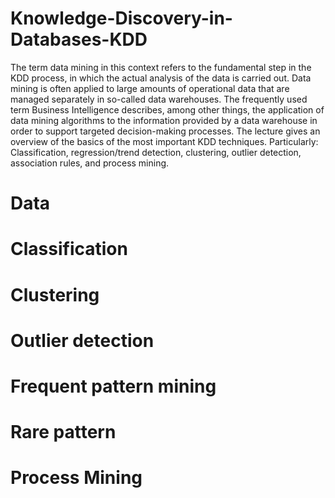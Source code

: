 # Knowledge-Discovery-in-Databases-KDD
The term data mining in this context refers to the fundamental step in the KDD process, in which the actual analysis of the data is carried out. Data mining is often applied to large amounts of operational data that are managed separately in so-called data warehouses. The frequently used term Business Intelligence describes, among other things, the application of data mining algorithms to the information provided by a data warehouse in order to support targeted decision-making processes. The lecture gives an overview of the basics of the most important KDD techniques. Particularly: Classification, regression/trend detection, clustering, outlier detection, association rules, and process mining.


# Data

# Classification

# Clustering

# Outlier detection

# Frequent pattern mining

# Rare pattern

# Process Mining

